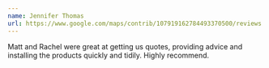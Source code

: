 ```yaml
---
name: Jennifer Thomas
url: https://www.google.com/maps/contrib/107919162784493370500/reviews
---
```


Matt and Rachel were great at getting us quotes, providing advice and installing the products quickly and tidily. Highly recommend.
